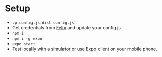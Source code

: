 # Setup

- `cp config.js.dist config.js`
- Get credentials from [Felix](mailto:felix@joinbox.com) and update your config.js
- `npm i`
- `npm i -g expo`
- `expo start`
- Test locally with a simulator or use [Expo](https://expo.io/) client on your mobile phone. 